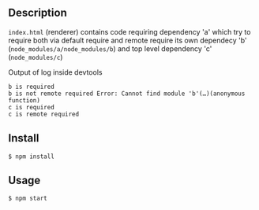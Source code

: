 ## Description

`index.html` (renderer) contains code requiring dependency 'a' which try to require both via
default require and remote require its own dependecy 'b' (`node_modules/a/node_modules/b`)
and top level dependency 'c' (`node_modules/c`)

Output of log inside devtools

```
b is required
b is not remote required Error: Cannot find module 'b'(…)(anonymous function)
c is required
c is remote required
```

## Install

```
$ npm install
```

## Usage

```
$ npm start
```
